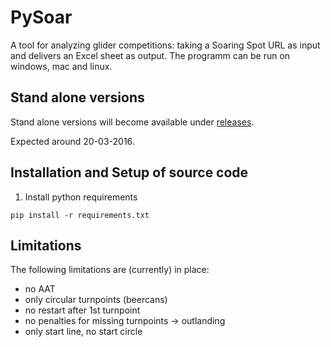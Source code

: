 # PySoar

A tool for analyzing glider competitions: taking a Soaring Spot URL as input and delivers an Excel sheet as output. The programm can be run on windows, mac and linux.

## Stand alone versions
Stand alone versions will become available under [releases](https://github.com/GliderGeek/PySoar/releases).

Expected around 20-03-2016.

## Installation and Setup of source code
1. Install python requirements

```
pip install -r requirements.txt
```

## Limitations
The following limitations are (currently) in place:

- no AAT
- only circular turnpoints (beercans)
- no restart after 1st turnpoint
- no penalties for missing turnpoints -> outlanding
- only start line, no start circle

